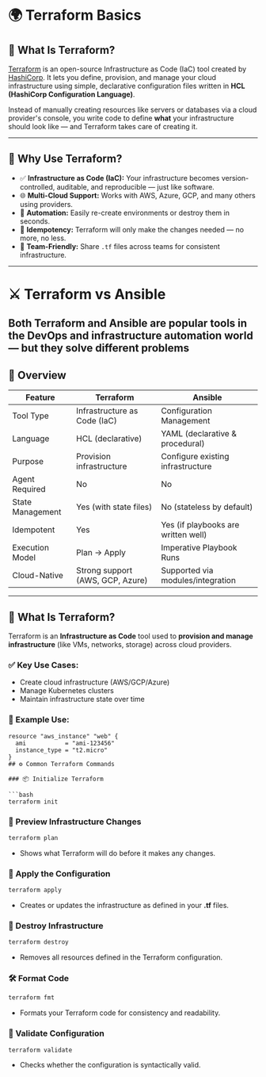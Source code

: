 # 🌍 Terraform Basics

## 📘 What Is Terraform?

[Terraform](https://www.terraform.io/) is an open-source Infrastructure as Code (IaC) tool created by [HashiCorp](https://www.hashicorp.com/). It lets you define, provision, and manage your cloud infrastructure using simple, declarative configuration files written in **HCL (HashiCorp Configuration Language)**.

Instead of manually creating resources like servers or databases via a cloud provider's console, you write code to define **what** your infrastructure should look like — and Terraform takes care of creating it.

---

## 🤔 Why Use Terraform?

- ✅ **Infrastructure as Code (IaC):** Your infrastructure becomes version-controlled, auditable, and reproducible — just like software.
- 🌐 **Multi-Cloud Support:** Works with AWS, Azure, GCP, and many others using providers.
- 🔁 **Automation:** Easily re-create environments or destroy them in seconds.
- 🔄 **Idempotency:** Terraform will only make the changes needed — no more, no less.
- 👥 **Team-Friendly:** Share `.tf` files across teams for consistent infrastructure.

---

# ⚔️ Terraform vs Ansible

## Both **Terraform** and **Ansible** are popular tools in the DevOps and infrastructure automation world — but they solve different problems

## 📘 Overview

| Feature          | Terraform                        | Ansible                             |
| ---------------- | -------------------------------- | ----------------------------------- |
| Tool Type        | Infrastructure as Code (IaC)     | Configuration Management            |
| Language         | HCL (declarative)                | YAML (declarative & procedural)     |
| Purpose          | Provision infrastructure         | Configure existing infrastructure   |
| Agent Required   | No                               | No                                  |
| State Management | Yes (with state files)           | No (stateless by default)           |
| Idempotent       | Yes                              | Yes (if playbooks are written well) |
| Execution Model  | Plan → Apply                     | Imperative Playbook Runs            |
| Cloud-Native     | Strong support (AWS, GCP, Azure) | Supported via modules/integration   |

---

## 🔧 What Is Terraform?

Terraform is an **Infrastructure as Code** tool used to **provision and manage infrastructure** (like VMs, networks, storage) across cloud providers.

### ✅ Key Use Cases:

- Create cloud infrastructure (AWS/GCP/Azure)
- Manage Kubernetes clusters
- Maintain infrastructure state over time

### 🧩 Example Use:

````hcl
resource "aws_instance" "web" {
  ami           = "ami-123456"
  instance_type = "t2.micro"
}
## ⚙️ Common Terraform Commands

### 📦 Initialize Terraform

```bash
terraform init
````

### 🧠 Preview Infrastructure Changes

```bash
terraform plan
```

- Shows what Terraform will do before it makes any changes.

### 🚀 Apply the Configuration

```bash
terraform apply
```

- Creates or updates the infrastructure as defined in your **.tf** files.

### 🧹 Destroy Infrastructure

```bash
terraform destroy
```

- Removes all resources defined in the Terraform configuration.

### 🛠 Format Code

```bash
terraform fmt
```

- Formats your Terraform code for consistency and readability.

### 🔎 Validate Configuration

```bash
terraform validate
```

- Checks whether the configuration is syntactically valid.

